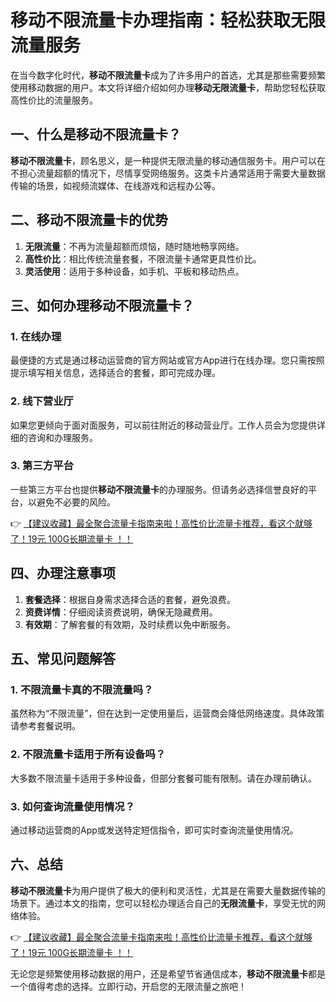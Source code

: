 # 移动不限流量卡办理指南：轻松获取无限流量服务

在当今数字化时代，**移动不限流量卡**成为了许多用户的首选，尤其是那些需要频繁使用移动数据的用户。本文将详细介绍如何办理**移动无限流量卡**，帮助您轻松获取高性价比的流量服务。

## 一、什么是移动不限流量卡？

**移动不限流量卡**，顾名思义，是一种提供无限流量的移动通信服务卡。用户可以在不担心流量超额的情况下，尽情享受网络服务。这类卡片通常适用于需要大量数据传输的场景，如视频流媒体、在线游戏和远程办公等。

## 二、移动不限流量卡的优势

1. **无限流量**：不再为流量超额而烦恼，随时随地畅享网络。
2. **高性价比**：相比传统流量套餐，不限流量卡通常更具性价比。
3. **灵活使用**：适用于多种设备，如手机、平板和移动热点。

## 三、如何办理移动不限流量卡？

### 1. 在线办理

最便捷的方式是通过移动运营商的官方网站或官方App进行在线办理。您只需按照提示填写相关信息，选择适合的套餐，即可完成办理。

### 2. 线下营业厅

如果您更倾向于面对面服务，可以前往附近的移动营业厅。工作人员会为您提供详细的咨询和办理服务。

### 3. 第三方平台

一些第三方平台也提供**移动不限流量卡**的办理服务。但请务必选择信誉良好的平台，以避免不必要的风险。

👉 [【建议收藏】最全聚合流量卡指南来啦！高性价比流量卡推荐，看这个就够了！19元 100G长期流量卡 ！！](https://bit.ly/Liuliangka)

## 四、办理注意事项

1. **套餐选择**：根据自身需求选择合适的套餐，避免浪费。
2. **资费详情**：仔细阅读资费说明，确保无隐藏费用。
3. **有效期**：了解套餐的有效期，及时续费以免中断服务。

## 五、常见问题解答

### 1. 不限流量卡真的不限流量吗？

虽然称为“不限流量”，但在达到一定使用量后，运营商会降低网络速度。具体政策请参考套餐说明。

### 2. 不限流量卡适用于所有设备吗？

大多数不限流量卡适用于多种设备，但部分套餐可能有限制。请在办理前确认。

### 3. 如何查询流量使用情况？

通过移动运营商的App或发送特定短信指令，即可实时查询流量使用情况。

## 六、总结

**移动不限流量卡**为用户提供了极大的便利和灵活性，尤其是在需要大量数据传输的场景下。通过本文的指南，您可以轻松办理适合自己的**无限流量卡**，享受无忧的网络体验。

👉 [【建议收藏】最全聚合流量卡指南来啦！高性价比流量卡推荐，看这个就够了！19元 100G长期流量卡 ！！](https://bit.ly/Liuliangka)

无论您是频繁使用移动数据的用户，还是希望节省通信成本，**移动不限流量卡**都是一个值得考虑的选择。立即行动，开启您的无限流量之旅吧！